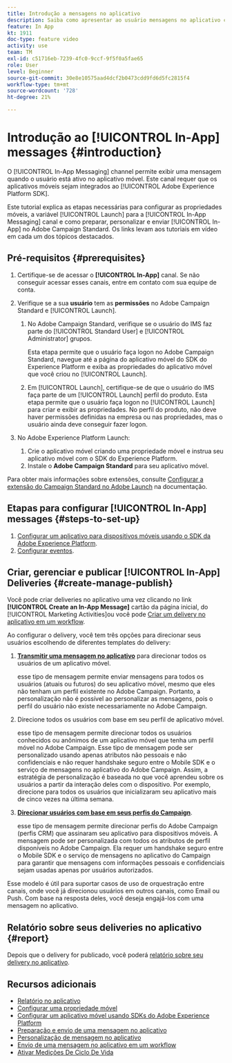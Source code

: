 ```yaml
---
title: Introdução a mensagens no aplicativo
description: Saiba como apresentar ao usuário mensagens no aplicativo contextualmente relevantes, em resposta ao comportamento em tempo real de um cliente no aplicativo móvel.
feature: In App
kt: 1911
doc-type: feature video
activity: use
team: TM
exl-id: c51716eb-7239-4fc0-9ccf-9f5f0a5fae65
role: User
level: Beginner
source-git-commit: 30e8e10575aad4dcf2b0473cdd9fd6d5fc2815f4
workflow-type: tm+mt
source-wordcount: '728'
ht-degree: 21%

---
```


# Introdução ao [!UICONTROL In-App] messages {#introduction}

O [!UICONTROL In-App Messaging] channel permite exibir uma mensagem quando o usuário está ativo no aplicativo móvel. Este canal requer que os aplicativos móveis sejam integrados ao [!UICONTROL Adobe Experience Platform SDK].

Este tutorial explica as etapas necessárias para configurar as propriedades móveis, a variável [!UICONTROL Launch] para a [!UICONTROL In-App Messaging] canal e como preparar, personalizar e enviar [!UICONTROL In-App] no Adobe Campaign Standard. Os links levam aos tutoriais em vídeo em cada um dos tópicos destacados.

## Pré-requisitos {#prerequisites}

1. Certifique-se de acessar o **[!UICONTROL In-App]** canal. Se não conseguir acessar esses canais, entre em contato com sua equipe de conta.
1. Verifique se a sua **usuário** tem as **permissões** no Adobe Campaign Standard e [!UICONTROL Launch].

   1. No Adobe Campaign Standard, verifique se o usuário do IMS faz parte do [!UICONTROL Standard User] e [!UICONTROL Administrator] grupos.

      Esta etapa permite que o usuário faça logon no Adobe Campaign Standard, navegue até a página do aplicativo móvel do SDK do Experience Platform e exiba as propriedades do aplicativo móvel que você criou no [!UICONTROL Launch].

   1. Em [!UICONTROL Launch], certifique-se de que o usuário do IMS faça parte de um [!UICONTROL Launch] perfil do produto. Esta etapa permite que o usuário faça logon no [!UICONTROL Launch] para criar e exibir as propriedades. No perfil do produto, não deve haver permissões definidas na empresa ou nas propriedades, mas o usuário ainda deve conseguir fazer logon.

1. No Adobe Experience Platform Launch:

   1. Crie o aplicativo móvel criando uma propriedade móvel e instrua seu aplicativo móvel com o SDK do Experience Platform.
   1. Instale o **Adobe Campaign Standard** para seu aplicativo móvel.

Para obter mais informações sobre extensões, consulte [Configurar a extensão do Campaign Standard no Adobe Launch](https://aep-sdks.gitbook.io/docs/using-mobile-extensions/adobe-campaign-standard) na documentação.

## Etapas para configurar [!UICONTROL In-App] messages {#steps-to-set-up}

1. [Configurar um aplicativo para dispositivos móveis usando o SDK da Adobe Experience Platform](/help/communication-channels/mobile/configure-mobile-apps-using-aep-sdk.md).
1. [Configurar eventos](/help/communication-channels/mobile/in-app/configure-events.md).

## Criar, gerenciar e publicar [!UICONTROL In-App] Deliveries {#create-manage-publish}

Você pode criar deliveries no aplicativo uma vez clicando no link **[!UICONTROL Create an In-App Message]** cartão da página inicial, do [!UICONTROL Marketing Activities]ou você pode [Criar um delivery no aplicativo em um workflow](/help/communication-channels/mobile/in-app/in-app-activity.md).

Ao configurar o delivery, você tem três opções para direcionar seus usuários escolhendo de diferentes templates do delivery:

1. [**Transmitir uma mensagem no aplicativo**](/help/communication-channels/mobile/in-app/broadcast-in-app-message.md) para direcionar todos os usuários de um aplicativo móvel.

   esse tipo de mensagem permite enviar mensagens para todos os usuários (atuais ou futuros) do seu aplicativo móvel, mesmo que eles não tenham um perfil existente no Adobe Campaign. Portanto, a personalização não é possível ao personalizar as mensagens, pois o perfil do usuário não existe necessariamente no Adobe Campaign.

1. Direcione todos os usuários com base em seu perfil de aplicativo móvel.

   esse tipo de mensagem permite direcionar todos os usuários conhecidos ou anônimos de um aplicativo móvel que tenha um perfil móvel no Adobe Campaign. Esse tipo de mensagem pode ser personalizado usando apenas atributos não pessoais e não confidenciais e não requer handshake seguro entre o Mobile SDK e o serviço de mensagens no aplicativo do Adobe Campaign. Assim, a estratégia de personalização é baseada no que você aprendeu sobre os usuários a partir da interação deles com o dispositivo. Por exemplo, direcione para todos os usuários que inicializaram seu aplicativo mais de cinco vezes na última semana.

1. [**Direcionar usuários com base em seus perfis do Campaign**](/help/communication-channels/mobile/in-app/target-users-based-on-campaign-profile.md).

   esse tipo de mensagem permite direcionar perfis do Adobe Campaign (perfis CRM) que assinaram seu aplicativo para dispositivos móveis. A mensagem pode ser personalizada com todos os atributos de perfil disponíveis no Adobe Campaign. Ela requer um handshake seguro entre o Mobile SDK e o serviço de mensagens no aplicativo do Campaign para garantir que mensagens com informações pessoais e confidenciais sejam usadas apenas por usuários autorizados.

Esse modelo é útil para suportar casos de uso de orquestração entre canais, onde você já direcionou usuários em outros canais, como Email ou Push. Com base na resposta deles, você deseja engajá-los com uma mensagem no aplicativo.

## Relatório sobre seus deliveries no aplicativo {#report}

Depois que o delivery for publicado, você poderá [relatório sobre seu delivery no aplicativo](/help/communication-channels/mobile/in-app/in-app-reporting.md).

## Recursos adicionais

* [Relatório no aplicativo](https://experienceleague.adobe.com/docs/campaign-standard/using/reporting/list-of-reports/in-app-report.html?lang=en)
* [Configurar uma propriedade móvel](https://aep-sdks.gitbook.io/docs/getting-started/create-a-mobile-property)
* [Configurar um aplicativo móvel usando SDKs do Adobe Experience Platform](https://experienceleague.adobe.com/docs/campaign-standard/using/administrating/configuring-channels/configuring-a-mobile-application.html?lang=en)
* [Preparação e envio de uma mensagem no aplicativo](https://experienceleague.adobe.com/docs/campaign-standard/using/communication-channels/in-app-messaging/preparing-and-sending-an-in-app-message.html?lang=en)
* [Personalização de mensagem no aplicativo](https://experienceleague.adobe.com/docs/campaign-standard/using/communication-channels/in-app-messaging/customizing-an-in-app-message.html?lang=en)
* [Envio de uma mensagem no aplicativo em um workflow](https://experienceleague.adobe.com/docs/campaign-standard/using/managing-processes-and-data/channel-activities/in-app-delivery.html?lang=en)
* [Ativar Medições De Ciclo De Vida](https://aep-sdks.gitbook.io/docs/getting-started/initialize-the-sdk#enable-lifecycle-metrics)
